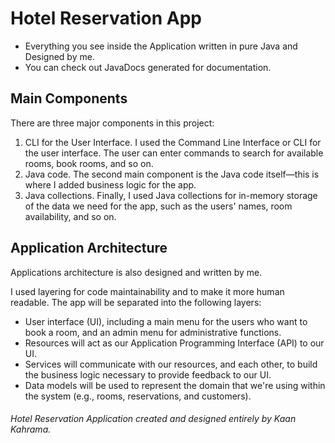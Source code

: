 # Hotel Reservation App
- Everything you see inside the Application written in pure Java and Designed by me.
- You can check out JavaDocs generated for documentation.

## Main Components

There are three major components in this project: 

1. CLI for the User Interface. I used the Command Line Interface or CLI for the user interface. The user can enter commands to search for available rooms, book rooms, and so on.
2. Java code. The second main component is the Java code itself—this is where I added business logic for the app.
3. Java collections. Finally, I used Java collections for in-memory storage of the data we need for the app, such as the users' names, room availability, and so on.

## Application Architecture
Applications architecture is also designed and written by me.

I used layering for code maintainability and to make it more human readable. The app will be separated into the following layers:

- User interface (UI), including a main menu for the users who want to book a room, and an admin menu for administrative functions.
- Resources will act as our Application Programming Interface (API) to our UI.
- Services will communicate with our resources, and each other, to build the business logic necessary to provide feedback to our UI.
- Data models will be used to represent the domain that we're using within the system (e.g., rooms, reservations, and customers).

###### Hotel Reservation Application created and designed entirely by Kaan Kahrama.
